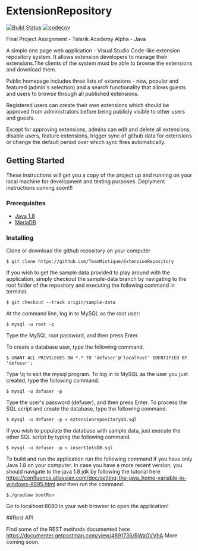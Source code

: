 # ExtensionRepository 
[![Build Status](https://travis-ci.org/TeamMistique/ExtensionRepository.svg?branch=master)](https://travis-ci.org/TeamMistique/ExtensionRepository.svg?branch=master)   [![codecov](https://codecov.io/gh/TeamMistique/ExtensionRepository/branch/master/graph/badge.svg)](https://codecov.io/gh/TeamMistique/ExtensionRepository)

Final Project Assignment - Telerik Academy Alpha - Java

A simple one page web application - Visual Studio Code-like extension repository system. It allows extension developers to manage their extensions.The clients of the system must be able to browse the extensions and download them. 

Public homepage includes three lists of extensions - new, popular and featured (admin's selection) and a search functionality that allows guests and users to browse through all published extensions.

Registered users can create their own extensions which should be approved from administrators before being publicly visible to other users and guests.

Except for approving extensions, admins can edit and delete all extensions, disable users, feature extensions, trigger sync of github data for extensions or change the default period over which sync fires automatically.

## Getting Started

These instructions will get you a copy of the project up and running on your local machine for development and testing purposes. Deplyment instructions coming soon!!!

### Prerequisites

* [Java 1.8](http://www.oracle.com/technetwork/java/javase/downloads/jdk8-downloads-2133151.html)
* [MariaDB](https://mariadb.com)

### Installing

Clone or download the github repository on your computer

```
$ git clone https://github.com/TeamMistique/ExtensionRepository
```

If you wish to get the sample data provided to play around with the application, simply checkout the sample-data branch by navigating to the root folder of the repository and executing the following command in terminal.

```
$ git checkout --track origin/sample-data
```

At the command line, log in to MySQL as the root user:

```
$ mysql -u root -p
```
Type the MySQL root password, and then press Enter.

To create a database user, type the following command. 

```
$ GRANT ALL PRIVILEGES ON *.* TO 'defuser'@'localhost' IDENTIFIED BY 'defuser';
```
Type \q to exit the mysql program. To log in to MySQL as the user you just created, type the following command. 

```
$ mysql -u defuser -p
```
Type the user's password (defuser), and then press Enter. To process the SQL script and create the database, type the following command. 

```
$ mysql -u defuser -p < extensionrepositoryDB.sql
```
If you wish to populate the database with sample data, just execute the other SQL script by typing the following command.

```
$ mysql -u defuser -p < insertIntoDB.sql
```

To build and run the application run the following command if you have only Java 1.8 on your computer. In case you have a more recent version, you should navigate to the java 1.8 jdk by following the tutorial here https://confluence.atlassian.com/doc/setting-the-java_home-variable-in-windows-8895.html and then run the command.

```
$./gradlew bootRun
```

Go to localhost:8080 in your web browser to open the application! 

##Rest API

Find some of the REST methods documented here https://documenter.getpostman.com/view/4891736/RWaGVVhA
More coming soon.
